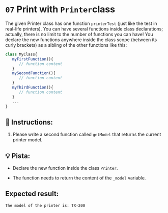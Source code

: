 # `07` Print with `Printer`class

The given Printer class has one function `printerTest` (just like the test in real-life printers). 
You can have several functions inside class declarations; actually, there is no limit to the number of functions you can have! You declare the new functions anywhere inside the class scope (between its curly brackets) as a sibling of the other functions like this:

```js
class MyClass{
   myFirstFunction(){
      // function content
   }
   mySecondFunction(){
      // function content
   }
   myThirdFunction(){
      // function content
   }
   ...
}
```


## 📝 Instructions:

1. Please write a second function called `getModel` that returns the current printer model.


## 💡 Pista:

+ Declare the new function inside the class `Printer`.

+ The function needs to return the content of the `_model` variable.

## Expected result:

```txt
The model of the printer is: TX-200

```